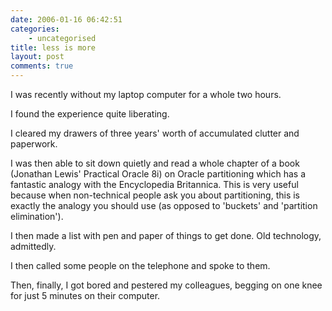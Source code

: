 ```yaml
---
date: 2006-01-16 06:42:51
categories:
    - uncategorised
title: less is more
layout: post
comments: true
---
```

I was recently without my laptop computer for a whole two hours.

I found the experience quite liberating.

I cleared my drawers of three years' worth of accumulated clutter and
paperwork.

I was then able to sit down quietly and read a whole chapter of a book
(Jonathan Lewis' Practical Oracle 8i) on Oracle partitioning which has a
fantastic analogy with the Encyclopedia Britannica. This is very useful
because when non-technical people ask you about partitioning, this is
exactly the analogy you should use (as opposed to 'buckets' and
'partition elimination').

I then made a list with pen and paper of things to get done. Old
technology, admittedly.

I then called some people on the telephone and spoke to them.

Then, finally, I got bored and pestered my colleagues, begging on one
knee for just 5 minutes on their computer.
